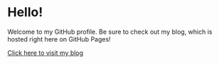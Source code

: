 # Hello!

Welcome to my GitHub profile. Be sure to check out my blog, which is hosted right here on GitHub Pages!

[Click here to visit my blog](https://tofuyong.github.io/)

<!--
**tofuyong/tofuyong** is a ✨ _special_ ✨ repository because its `README.md` (this file) appears on your GitHub profile.

Here are some ideas to get you started:

- 🔭 I’m currently working on iOS development
- 🌱 I’m currently learning Swift
- ⚡ Fun fact: My favourite programming word of the moment is 'instantiation', because it brings an object to life.
-->

